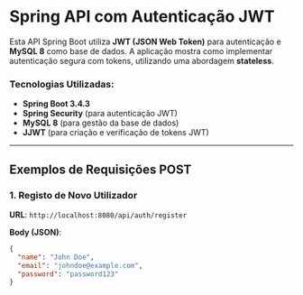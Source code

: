 # Spring API com Autenticação JWT

Esta API Spring Boot utiliza **JWT (JSON Web Token)** para autenticação e **MySQL 8** como base de dados. A aplicação mostra como implementar autenticação segura com tokens, utilizando uma abordagem **stateless**.

### Tecnologias Utilizadas:
- **Spring Boot 3.4.3**
- **Spring Security** (para autenticação JWT)
- **MySQL 8** (para gestão da base de dados)
- **JJWT** (para criação e verificação de tokens JWT)

---

## Exemplos de Requisições POST

### 1. Registo de Novo Utilizador

**URL**: `http://localhost:8080/api/auth/register`

**Body (JSON)**:
```json
{
  "name": "John Doe",
  "email": "johndoe@example.com",
  "password": "password123"
}
